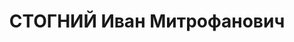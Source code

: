 ---
title: СТОГНИЙ Иван Митрофанович
description: '1904 р., с. Довгинцеве Криворізького р-ну Дніпропетровської обл., українець,
  з робітників, позапартійний, освіта вища, прораб тресту "Південмонтажбуд".

  29.11.1937 р.звинувачений у належності до а/рад. організації, розстріляний 30.11.1937
  р.

  Реабілітований 31.05.1958 р.'
---